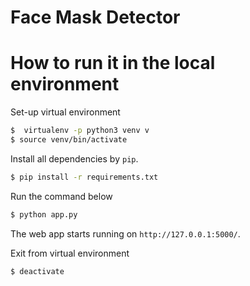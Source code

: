 # Face Mask Detector

# How to run it in the local environment

Set-up virtual environment

```sh
$  virtualenv -p python3 venv v
$ source venv/bin/activate
```

Install all dependencies by `pip`.

```sh
$ pip install -r requirements.txt
```

Run the command below

```sh
$ python app.py
```

The web app starts running on `http://127.0.0.1:5000/`.

Exit from virtual environment 

```sh
$ deactivate
```